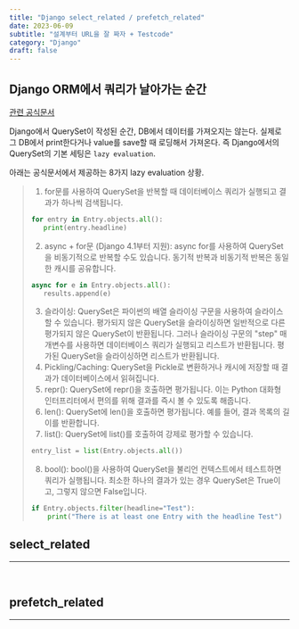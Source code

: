 ```yaml
---
title: "Django select_related / prefetch_related"
date: 2023-06-09
subtitle: "설계부터 URL을 잘 짜자 + Testcode"
category: "Django"
draft: false
---
```


## Django ORM에서 쿼리가 날아가는 순간

[관련 공식문서](https://docs.djangoproject.com/en/4.2/ref/models/querysets/)

Django에서 QuerySet이 작성된 순간, DB에서 데이터를 가져오지는 않는다.
실제로 그 DB에서 print한다거나 value를 save할 때 로딩해서 가져온다.
즉 Django에서의 QuerySet의 기본 세팅은 `lazy evaluation`.

아래는 공식문서에서 제공하는 8가지 lazy evaluation 상황.

> 1. for문를 사용하여 QuerySet을 반복할 때 데이터베이스 쿼리가 실행되고 결과가 하나씩 검색됩니다.
>
> ```python
> for entry in Entry.objects.all():
>    print(entry.headline)
> ```
>
> 2. async + for문 (Django 4.1부터 지원): async for를 사용하여 QuerySet을 비동기적으로 반복할 수도 있습니다. 동기적 반복과 비동기적 반복은 동일한 캐시를 공유합니다.
>
> ```python
> async for e in Entry.objects.all():
>    results.append(e)
> ```
>
> 3. 슬라이싱: QuerySet은 파이썬의 배열 슬라이싱 구문을 사용하여 슬라이스할 수 있습니다. 평가되지 않은 QuerySet을 슬라이싱하면 일반적으로 다른 평가되지 않은 QuerySet이 반환됩니다. 그러나 슬라이싱 구문의 "step" 매개변수를 사용하면 데이터베이스 쿼리가 실행되고 리스트가 반환됩니다. 평가된 QuerySet을 슬라이싱하면 리스트가 반환됩니다.
> 4. Pickling/Caching: QuerySet을 Pickle로 변환하거나 캐시에 저장할 때 결과가 데이터베이스에서 읽혀집니다.
> 5. repr(): QuerySet에 repr()을 호출하면 평가됩니다. 이는 Python 대화형 인터프리터에서 편의를 위해 결과를 즉시 볼 수 있도록 해줍니다.
> 6. len(): QuerySet에 len()을 호출하면 평가됩니다. 예를 들어, 결과 목록의 길이를 반환합니다.
> 7. list(): QuerySet에 list()를 호출하여 강제로 평가할 수 있습니다.
>
> ```python
> entry_list = list(Entry.objects.all())
> ```
>
> 8. bool(): bool()을 사용하여 QuerySet을 불리언 컨텍스트에서 테스트하면 쿼리가 실행됩니다. 최소한 하나의 결과가 있는 경우 QuerySet은 True이고, 그렇지 않으면 False입니다.
>
> ```python
> if Entry.objects.filter(headline="Test"):
>     print("There is at least one Entry with the headline Test")
> ```

## select_related

---

<br/>

## prefetch_related

---
